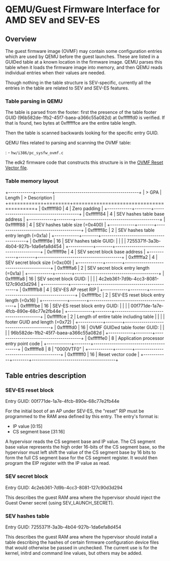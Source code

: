 # QEMU/Guest Firmware Interface for AMD SEV and SEV-ES

## Overview

The guest firmware image (OVMF) may contain some configuration entries
which are used by QEMU before the guest launches. These are listed in a
GUIDed table at a known location in the firmware image. QEMU parses this
table when it loads the firmware image into memory, and then QEMU reads
individual entries when their values are needed.

Though nothing in the table structure is SEV-specific, currently all the
entries in the table are related to SEV and SEV-ES features.

### Table parsing in QEMU

The table is parsed from the footer: first the presence of the table
footer GUID (96b582de-1fb2-45f7-baea-a366c55a082d) at 0xffffffd0 is
verified. If that is found, two bytes at 0xffffffce are the entire table
length.

Then the table is scanned backwards looking for the specific entry GUID.

QEMU files related to parsing and scanning the OVMF table:

:   -   `hw/i386/pc_sysfw_ovmf.c`

The edk2 firmware code that constructs this structure is in the [OVMF
Reset Vector
file](https://github.com/tianocore/edk2/blob/master/OvmfPkg/ResetVector/Ia16/ResetVectorVtf0.asm).

### Table memory layout

+------------+--------+-----------------------------------------+
| > GPA      | Length | > Description                           |
+============+========+=========================================+
| 0xffffff80 | 4      | Zero padding                            |
+------------+--------+-----------------------------------------+
| 0xffffff84 | 4      | SEV hashes table base address           |
+------------+--------+-----------------------------------------+
| 0xffffff88 | 4      | SEV hashes table size (=0x400)          |
+------------+--------+-----------------------------------------+
| 0xffffff8c | 2      | SEV hashes table entry length (=0x1a)   |
+------------+--------+-----------------------------------------+
| 0xffffff8e | 16     | SEV hashes table GUID:                  |
|            |        | 7255371f-3a3b-4b04-927b-1da6efa8d454    |
+------------+--------+-----------------------------------------+
| 0xffffff9e | 4      | SEV secret block base address           |
+------------+--------+-----------------------------------------+
| 0xffffffa2 | 4      | SEV secret block size (=0xc00)          |
+------------+--------+-----------------------------------------+
| 0xffffffa6 | 2      | SEV secret block entry length (=0x1a)   |
+------------+--------+-----------------------------------------+
| 0xffffffa8 | 16     | SEV secret block GUID:                  |
|            |        | 4c2eb361-7d9b-4cc3-8081-127c90d3d294    |
+------------+--------+-----------------------------------------+
| 0xffffffb8 | 4      | SEV-ES AP reset RIP                     |
+------------+--------+-----------------------------------------+
| 0xffffffbc | 2      | SEV-ES reset block entry length (=0x16) |
+------------+--------+-----------------------------------------+
| 0xffffffbe | 16     | SEV-ES reset block entry GUID:          |
|            |        | 00f771de-1a7e-4fcb-890e-68c77e2fb44e    |
+------------+--------+-----------------------------------------+
| 0xffffffce | 2      | Length of entire table including table  |
|            |        | footer GUID and length (=0x72)          |
+------------+--------+-----------------------------------------+
| 0xffffffd0 | 16     | OVMF GUIDed table footer GUID:          |
|            |        | 96b582de-1fb2-45f7-baea-a366c55a082d    |
+------------+--------+-----------------------------------------+
| 0xffffffe0 | 8      | Application processor entry point code  |
+------------+--------+-----------------------------------------+
| 0xffffffe8 | 8      | \"0000VTF0\"                            |
+------------+--------+-----------------------------------------+
| 0xfffffff0 | 16     | Reset vector code                       |
+------------+--------+-----------------------------------------+

## Table entries description

### SEV-ES reset block

Entry GUID: 00f771de-1a7e-4fcb-890e-68c77e2fb44e

For the initial boot of an AP under SEV-ES, the \"reset\" RIP must be
programmed to the RAM area defined by this entry. The entry\'s format
is:

-   IP value \[0:15\]
-   CS segment base \[31:16\]

A hypervisor reads the CS segment base and IP value. The CS segment base
value represents the high order 16-bits of the CS segment base, so the
hypervisor must left shift the value of the CS segment base by 16 bits
to form the full CS segment base for the CS segment register. It would
then program the EIP register with the IP value as read.

### SEV secret block

Entry GUID: 4c2eb361-7d9b-4cc3-8081-127c90d3d294

This describes the guest RAM area where the hypervisor should inject the
Guest Owner secret (using SEV_LAUNCH_SECRET).

### SEV hashes table

Entry GUID: 7255371f-3a3b-4b04-927b-1da6efa8d454

This describes the guest RAM area where the hypervisor should install a
table describing the hashes of certain firmware configuration device
files that would otherwise be passed in unchecked. The current use is
for the kernel, initrd and command line values, but others may be added.
